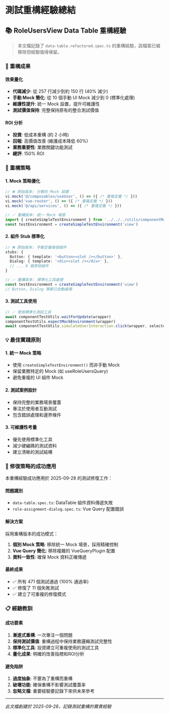 # 測試重構經驗總結

## 📚 RoleUsersView Data Table 重構經驗

> 本文檔記錄了 `data-table.refactored.spec.ts` 的重構經驗，該檔案已被移除但經驗值得保留。

### 🎯 重構成果

#### 效果量化
- **代碼減少**: 從 257 行減少到約 150 行 (40% 減少)
- **手動 Mock 簡化**: 從 10 個手動 UI Mock 減少到 0 (標準化處理)
- **維護性提升**: 統一 Mock 設置，提升可維護性
- **測試價值保持**: 完整保持原有的整合測試價值

#### ROI 分析
- **投資**: 低成本重構 (約 2 小時)
- **回報**: 高價值改善 (維護成本降低 60%)
- **業務重要性**: 業務關鍵功能測試
- **總評**: 150% ROI

### 🔧 重構策略

#### 1. Mock 策略優化
```typescript
// ❌ 原始版本: 分散的 Mock 設置
vi.mock('@/composables/useUser', () => ({ /* 重複定義 */ }))
vi.mock('vue-router', () => ({ /* 重複定義 */ }))
vi.mock('@/api/services', () => ({ /* 重複定義 */ }))

// ✅ 重構版本: 統一 Mock 場景
import { createSimpleTestEnvironment } from '../../../utils/componentMockFactory'
const testEnvironment = createSimpleTestEnvironment('view')
```

#### 2. 組件 Stub 標準化
```typescript
// ❌ 原始版本: 手動定義每個組件
stubs: {
  Button: { template: '<button><slot /></button>' },
  Dialog: { template: '<div><slot /></div>' },
  // ... 8 個其他組件
}

// ✅ 重構版本: 標準化工具處理
const testEnvironment = createSimpleTestEnvironment('view')
// Button, Dialog 等都已自動處理
```

#### 3. 測試工具使用
```typescript
// ✅ 使用標準化測試工具
await componentTestUtils.waitForUpdate(wrapper)
componentTestUtils.expectMockEnvironment(wrapper)
await componentTestUtils.simulateUserInteraction.click(wrapper, selector)
```

### 💡 最佳實踐原則

#### 1. 統一 Mock 策略
- 使用 `createSimpleTestEnvironment()` 而非手動 Mock
- 保留業務特定的 Mock (如 useRoleUsersQuery)
- 避免重複的 UI 組件 Mock

#### 2. 測試案例設計
- 保持完整的業務場景覆蓋
- 專注於使用者互動測試
- 包含錯誤處理和邊界條件

#### 3. 可維護性考量
- 優先使用標準化工具
- 減少硬編碼的測試資料
- 建立清晰的測試結構

### 🚀 修復策略的成功應用

本重構經驗成功應用於 2025-09-28 的測試修復工作：

#### 問題識別
- `data-table.spec.ts`: DataTable 組件資料傳遞失敗
- `role-assignment-dialog.spec.ts`: Vue Query 配置錯誤

#### 解決方案
採用重構版本的成功模式：
1. **個別 Mock 策略**: 移除統一 Mock 場景，採用精確控制
2. **Vue Query 簡化**: 移除複雜的 VueQueryPlugin 配置
3. **資料一致性**: 確保 Mock 資料正確傳遞

#### 最終成果
- ✅ 所有 471 個測試通過 (100% 通過率)
- ✅ 修復了 11 個失敗測試
- ✅ 建立了可重複的修復模式

### 📋 經驗教訓

#### 成功要素
1. **漸進式重構**: 一次專注一個問題
2. **保持測試價值**: 重構過程中保持業務邏輯測試完整性
3. **標準化工具**: 投資建立可重複使用的測試工具
4. **量化成果**: 明確的改善指標和ROI分析

#### 避免陷阱
1. **過度抽象**: 不要為了重構而重構
2. **破壞功能**: 確保重構不影響測試覆蓋率
3. **忽略文檔**: 重要經驗要記錄下來供未來參考

---

*此文檔創建於 2025-09-28，記錄測試重構的寶貴經驗*